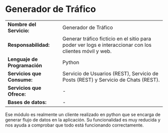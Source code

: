 # Generador de Tráfico

|||
|-|-|
|**Nombre del Servicio:**|Generador de Tráfico|
|**Responsabilidad:**|Generar tráfico ficticio en el sitio para poder ver logs e interaccionar con los clientes móvil y web.|
|**Lenguaje de Programación**|Python|
|**Servicios que Consume:**|Servicio de Usuarios (REST), Servicio de Posts (REST) y Servicio de Chats (REST).|
|**Servicios que Ofrece:**|-|
|**Bases de datos:**|-|

Ese módulo es realmente un cliente realizado en python que se encarga de generar flujo de datos en la aplicación. Su funcionalidad es muy reducida y nos ayuda a comprobar que todo está funcionando correctamente.